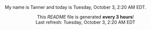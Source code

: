 My name is Tanner and today is Tuesday, October 3, 2:20 AM EDT.

<p align="center">This <i>README</i> file is generated <b>every 3 hours</b>!</br>Last refresh: Tuesday, October 3, 2:20 AM EDT<br /></p>

